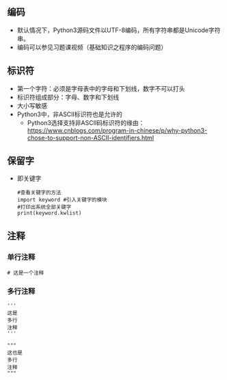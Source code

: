 ## 编码
- 默认情况下，Python3源码文件以UTF-8编码，所有字符串都是Unicode字符串。
- 编码可以参见习题课视频（基础知识之程序的编码问题）

## 标识符
- 第一个字符：必须是字母表中的字母和下划线，数字不可以打头
- 标识符组成部分：字母、数字和下划线
- 大小写敏感
- Python3中，非ASCII标识符也是允许的
  - Python3选择支持非ASCII码标识符的缘由： https://www.cnblogs.com/program-in-chinese/p/why-python3-chose-to-support-non-ASCII-identifiers.html

## 保留字
- 即关键字
  ```
  #查看关键字的方法
  import keyword #引入关键字的模块
  #打印出系统全部关键字
  print(keyword.kwlist)
  ```
## 注释
### 单行注释
  ```
  # 这是一个注释
  ```
### 多行注释
  ```
  '''
  这是
  多行
  注释
  '''
  ```
  ```
  """
  这也是
  多行
  注释
  """
  ```
